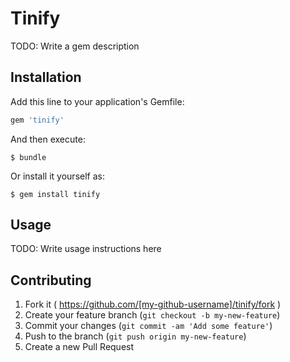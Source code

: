 # Tinify

TODO: Write a gem description

## Installation

Add this line to your application's Gemfile:

```ruby
gem 'tinify'
```

And then execute:

    $ bundle

Or install it yourself as:

    $ gem install tinify

## Usage

TODO: Write usage instructions here

## Contributing

1. Fork it ( https://github.com/[my-github-username]/tinify/fork )
2. Create your feature branch (`git checkout -b my-new-feature`)
3. Commit your changes (`git commit -am 'Add some feature'`)
4. Push to the branch (`git push origin my-new-feature`)
5. Create a new Pull Request
